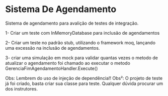 # Sistema De Agendamento
Sistema de agendamento para avalição de testes de integração.

1- Criar um teste com InMemoryDatabase para inclusão de agendamentos

2- Criar um teste no padrão stub, utilizando o framework moq, lançando uma excessão na inclusão de agendamentos.

3- criar uma simulação em mock para validar quantas vezes o metodo de atualizar o agendamento foi chamado ao executar o metodo GerenciaFimAgendamentoHandler.Execute()

Obs: Lembrem do uso de injeção de dependência!!
Obs²: O projeto de teste já foi criado, basta criar sua classe para teste. Qualquer dúvida procurar um dos instrutores.
